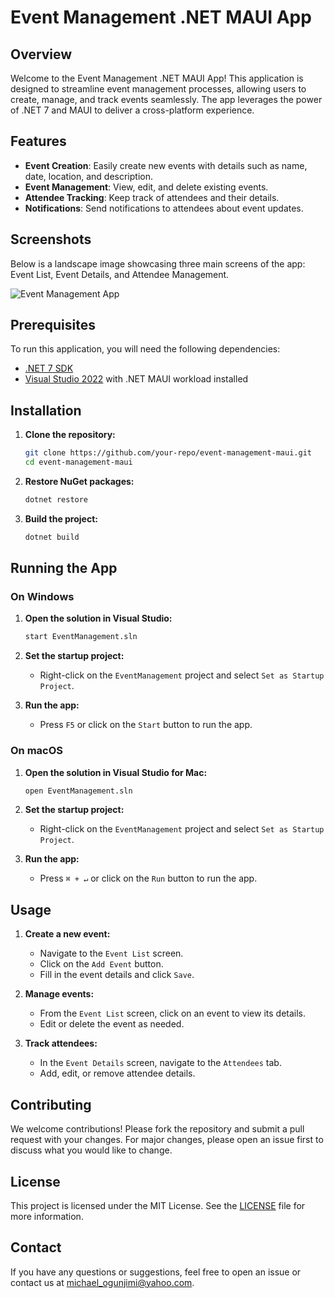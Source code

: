 # Event Management .NET MAUI App

## Overview

Welcome to the Event Management .NET MAUI App! This application is designed to streamline event management processes, allowing users to create, manage, and track events seamlessly. The app leverages the power of .NET 7 and MAUI to deliver a cross-platform experience.

## Features

- **Event Creation**: Easily create new events with details such as name, date, location, and description.
- **Event Management**: View, edit, and delete existing events.
- **Attendee Tracking**: Keep track of attendees and their details.
- **Notifications**: Send notifications to attendees about event updates.

## Screenshots

Below is a landscape image showcasing three main screens of the app: Event List, Event Details, and Attendee Management.

![Event Management App](image_url)

## Prerequisites

To run this application, you will need the following dependencies:

- [.NET 7 SDK](https://dotnet.microsoft.com/download/dotnet/7.0)
- [Visual Studio 2022](https://visualstudio.microsoft.com/) with .NET MAUI workload installed

## Installation

1. **Clone the repository:**
   ```bash
   git clone https://github.com/your-repo/event-management-maui.git
   cd event-management-maui
   ```

2. **Restore NuGet packages:**
   ```bash
   dotnet restore
   ```

3. **Build the project:**
   ```bash
   dotnet build
   ```

## Running the App

### On Windows

1. **Open the solution in Visual Studio:**
   ```bash
   start EventManagement.sln
   ```

2. **Set the startup project:**
   - Right-click on the `EventManagement` project and select `Set as Startup Project`.

3. **Run the app:**
   - Press `F5` or click on the `Start` button to run the app.

### On macOS

1. **Open the solution in Visual Studio for Mac:**
   ```bash
   open EventManagement.sln
   ```

2. **Set the startup project:**
   - Right-click on the `EventManagement` project and select `Set as Startup Project`.

3. **Run the app:**
   - Press `⌘ + ↵` or click on the `Run` button to run the app.

## Usage

1. **Create a new event:**
   - Navigate to the `Event List` screen.
   - Click on the `Add Event` button.
   - Fill in the event details and click `Save`.

2. **Manage events:**
   - From the `Event List` screen, click on an event to view its details.
   - Edit or delete the event as needed.

3. **Track attendees:**
   - In the `Event Details` screen, navigate to the `Attendees` tab.
   - Add, edit, or remove attendee details.

## Contributing

We welcome contributions! Please fork the repository and submit a pull request with your changes. For major changes, please open an issue first to discuss what you would like to change.

## License

This project is licensed under the MIT License. See the [LICENSE](LICENSE) file for more information.

## Contact

If you have any questions or suggestions, feel free to open an issue or contact us at [michael_ogunjimi@yahoo.com](mailto:michael_ogunjimi@yahoo.com).
